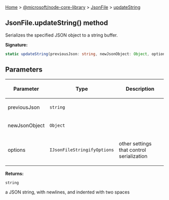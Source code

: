[Home](./index) &gt; [@microsoft/node-core-library](./node-core-library.md) &gt; [JsonFile](./node-core-library.jsonfile.md) &gt; [updateString](./node-core-library.jsonfile.updatestring.md)

## JsonFile.updateString() method

Serializes the specified JSON object to a string buffer.

<b>Signature:</b>

```typescript
static updateString(previousJson: string, newJsonObject: Object, options?: IJsonFileStringifyOptions): string;
```

## Parameters

|  <p>Parameter</p> | <p>Type</p> | <p>Description</p> |
|  --- | --- | --- |
|  <p>previousJson</p> | <p>`string`</p> |  |
|  <p>newJsonObject</p> | <p>`Object`</p> |  |
|  <p>options</p> | <p>`IJsonFileStringifyOptions`</p> | <p>other settings that control serialization</p> |

<b>Returns:</b>

`string`

a JSON string, with newlines, and indented with two spaces

